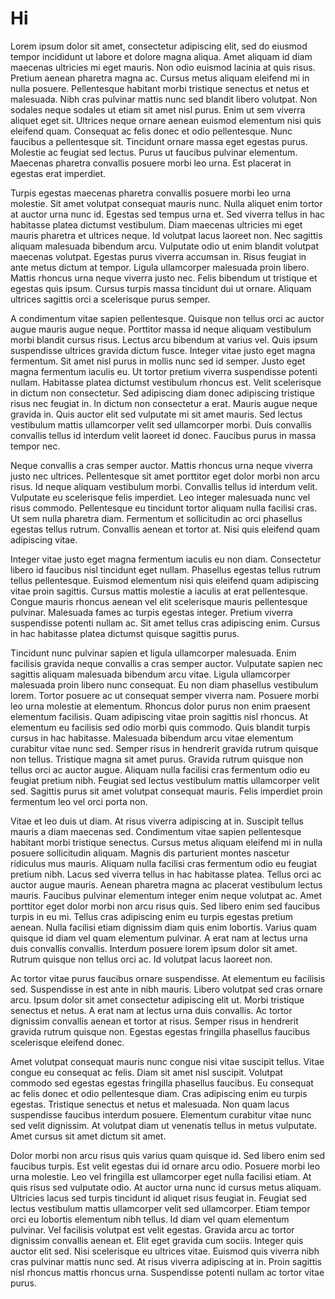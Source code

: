 # Hi

Lorem ipsum dolor sit amet, consectetur adipiscing elit, sed do eiusmod tempor incididunt ut labore et dolore magna aliqua. Amet aliquam id diam maecenas ultricies mi eget mauris. Non odio euismod lacinia at quis risus. Pretium aenean pharetra magna ac. Cursus metus aliquam eleifend mi in nulla posuere. Pellentesque habitant morbi tristique senectus et netus et malesuada. Nibh cras pulvinar mattis nunc sed blandit libero volutpat. Non sodales neque sodales ut etiam sit amet nisl purus. Enim ut sem viverra aliquet eget sit. Ultrices neque ornare aenean euismod elementum nisi quis eleifend quam. Consequat ac felis donec et odio pellentesque. Nunc faucibus a pellentesque sit. Tincidunt ornare massa eget egestas purus. Molestie ac feugiat sed lectus. Purus ut faucibus pulvinar elementum. Maecenas pharetra convallis posuere morbi leo urna. Est placerat in egestas erat imperdiet.

Turpis egestas maecenas pharetra convallis posuere morbi leo urna molestie. Sit amet volutpat consequat mauris nunc. Nulla aliquet enim tortor at auctor urna nunc id. Egestas sed tempus urna et. Sed viverra tellus in hac habitasse platea dictumst vestibulum. Diam maecenas ultricies mi eget mauris pharetra et ultrices neque. Id volutpat lacus laoreet non. Nec sagittis aliquam malesuada bibendum arcu. Vulputate odio ut enim blandit volutpat maecenas volutpat. Egestas purus viverra accumsan in. Risus feugiat in ante metus dictum at tempor. Ligula ullamcorper malesuada proin libero. Mattis rhoncus urna neque viverra justo nec. Felis bibendum ut tristique et egestas quis ipsum. Cursus turpis massa tincidunt dui ut ornare. Aliquam ultrices sagittis orci a scelerisque purus semper.

A condimentum vitae sapien pellentesque. Quisque non tellus orci ac auctor augue mauris augue neque. Porttitor massa id neque aliquam vestibulum morbi blandit cursus risus. Lectus arcu bibendum at varius vel. Quis ipsum suspendisse ultrices gravida dictum fusce. Integer vitae justo eget magna fermentum. Sit amet nisl purus in mollis nunc sed id semper. Justo eget magna fermentum iaculis eu. Ut tortor pretium viverra suspendisse potenti nullam. Habitasse platea dictumst vestibulum rhoncus est. Velit scelerisque in dictum non consectetur. Sed adipiscing diam donec adipiscing tristique risus nec feugiat in. In dictum non consectetur a erat. Mauris augue neque gravida in. Quis auctor elit sed vulputate mi sit amet mauris. Sed lectus vestibulum mattis ullamcorper velit sed ullamcorper morbi. Duis convallis convallis tellus id interdum velit laoreet id donec. Faucibus purus in massa tempor nec.

Neque convallis a cras semper auctor. Mattis rhoncus urna neque viverra justo nec ultrices. Pellentesque sit amet porttitor eget dolor morbi non arcu risus. Id neque aliquam vestibulum morbi. Convallis tellus id interdum velit. Vulputate eu scelerisque felis imperdiet. Leo integer malesuada nunc vel risus commodo. Pellentesque eu tincidunt tortor aliquam nulla facilisi cras. Ut sem nulla pharetra diam. Fermentum et sollicitudin ac orci phasellus egestas tellus rutrum. Convallis aenean et tortor at. Nisi quis eleifend quam adipiscing vitae.

Integer vitae justo eget magna fermentum iaculis eu non diam. Consectetur libero id faucibus nisl tincidunt eget nullam. Phasellus egestas tellus rutrum tellus pellentesque. Euismod elementum nisi quis eleifend quam adipiscing vitae proin sagittis. Cursus mattis molestie a iaculis at erat pellentesque. Congue mauris rhoncus aenean vel elit scelerisque mauris pellentesque pulvinar. Malesuada fames ac turpis egestas integer. Pretium viverra suspendisse potenti nullam ac. Sit amet tellus cras adipiscing enim. Cursus in hac habitasse platea dictumst quisque sagittis purus.

Tincidunt nunc pulvinar sapien et ligula ullamcorper malesuada. Enim facilisis gravida neque convallis a cras semper auctor. Vulputate sapien nec sagittis aliquam malesuada bibendum arcu vitae. Ligula ullamcorper malesuada proin libero nunc consequat. Eu non diam phasellus vestibulum lorem. Tortor posuere ac ut consequat semper viverra nam. Posuere morbi leo urna molestie at elementum. Rhoncus dolor purus non enim praesent elementum facilisis. Quam adipiscing vitae proin sagittis nisl rhoncus. At elementum eu facilisis sed odio morbi quis commodo. Quis blandit turpis cursus in hac habitasse. Malesuada bibendum arcu vitae elementum curabitur vitae nunc sed. Semper risus in hendrerit gravida rutrum quisque non tellus. Tristique magna sit amet purus. Gravida rutrum quisque non tellus orci ac auctor augue. Aliquam nulla facilisi cras fermentum odio eu feugiat pretium nibh. Feugiat sed lectus vestibulum mattis ullamcorper velit sed. Sagittis purus sit amet volutpat consequat mauris. Felis imperdiet proin fermentum leo vel orci porta non.

Vitae et leo duis ut diam. At risus viverra adipiscing at in. Suscipit tellus mauris a diam maecenas sed. Condimentum vitae sapien pellentesque habitant morbi tristique senectus. Cursus metus aliquam eleifend mi in nulla posuere sollicitudin aliquam. Magnis dis parturient montes nascetur ridiculus mus mauris. Aliquam nulla facilisi cras fermentum odio eu feugiat pretium nibh. Lacus sed viverra tellus in hac habitasse platea. Tellus orci ac auctor augue mauris. Aenean pharetra magna ac placerat vestibulum lectus mauris. Faucibus pulvinar elementum integer enim neque volutpat ac. Amet porttitor eget dolor morbi non arcu risus quis. Sed libero enim sed faucibus turpis in eu mi. Tellus cras adipiscing enim eu turpis egestas pretium aenean. Nulla facilisi etiam dignissim diam quis enim lobortis. Varius quam quisque id diam vel quam elementum pulvinar. A erat nam at lectus urna duis convallis convallis. Interdum posuere lorem ipsum dolor sit amet. Rutrum quisque non tellus orci ac. Id volutpat lacus laoreet non.

Ac tortor vitae purus faucibus ornare suspendisse. At elementum eu facilisis sed. Suspendisse in est ante in nibh mauris. Libero volutpat sed cras ornare arcu. Ipsum dolor sit amet consectetur adipiscing elit ut. Morbi tristique senectus et netus. A erat nam at lectus urna duis convallis. Ac tortor dignissim convallis aenean et tortor at risus. Semper risus in hendrerit gravida rutrum quisque non. Egestas egestas fringilla phasellus faucibus scelerisque eleifend donec.

Amet volutpat consequat mauris nunc congue nisi vitae suscipit tellus. Vitae congue eu consequat ac felis. Diam sit amet nisl suscipit. Volutpat commodo sed egestas egestas fringilla phasellus faucibus. Eu consequat ac felis donec et odio pellentesque diam. Cras adipiscing enim eu turpis egestas. Tristique senectus et netus et malesuada. Non quam lacus suspendisse faucibus interdum posuere. Elementum curabitur vitae nunc sed velit dignissim. At volutpat diam ut venenatis tellus in metus vulputate. Amet cursus sit amet dictum sit amet.

Dolor morbi non arcu risus quis varius quam quisque id. Sed libero enim sed faucibus turpis. Est velit egestas dui id ornare arcu odio. Posuere morbi leo urna molestie. Leo vel fringilla est ullamcorper eget nulla facilisi etiam. At quis risus sed vulputate odio. At auctor urna nunc id cursus metus aliquam. Ultricies lacus sed turpis tincidunt id aliquet risus feugiat in. Feugiat sed lectus vestibulum mattis ullamcorper velit sed ullamcorper. Etiam tempor orci eu lobortis elementum nibh tellus. Id diam vel quam elementum pulvinar. Vel facilisis volutpat est velit egestas. Gravida arcu ac tortor dignissim convallis aenean et. Elit eget gravida cum sociis. Integer quis auctor elit sed. Nisi scelerisque eu ultrices vitae. Euismod quis viverra nibh cras pulvinar mattis nunc sed. At risus viverra adipiscing at in. Proin sagittis nisl rhoncus mattis rhoncus urna. Suspendisse potenti nullam ac tortor vitae purus.
